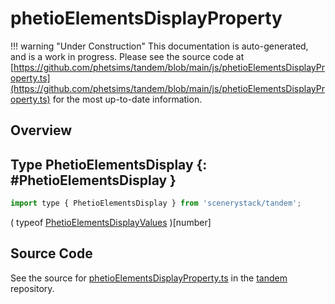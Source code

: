 # phetioElementsDisplayProperty

!!! warning "Under Construction"
    This documentation is auto-generated, and is a work in progress. Please see the source code at
    [https://github.com/phetsims/tandem/blob/main/js/phetioElementsDisplayProperty.ts](https://github.com/phetsims/tandem/blob/main/js/phetioElementsDisplayProperty.ts) for the most up-to-date information.

## Overview



## Type PhetioElementsDisplay {: #PhetioElementsDisplay }


```js
import type { PhetioElementsDisplay } from 'scenerystack/tandem';
```


( typeof [PhetioElementsDisplayValues](../tandem/phetioElementsDisplayProperty.md#PhetioElementsDisplayValues) )[<span style="color: hsla(calc(var(--md-hue) + 180deg),80%,40%,1);">number</span>]



## Source Code

See the source for [phetioElementsDisplayProperty.ts](https://github.com/phetsims/tandem/blob/main/js/phetioElementsDisplayProperty.ts) in the [tandem](https://github.com/phetsims/tandem) repository.

